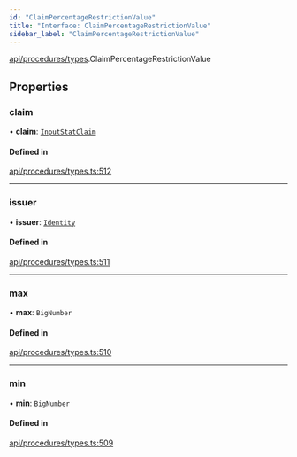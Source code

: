 ```yaml
---
id: "ClaimPercentageRestrictionValue"
title: "Interface: ClaimPercentageRestrictionValue"
sidebar_label: "ClaimPercentageRestrictionValue"
---
```


[api/procedures/types](../../../../../modules/API/Procedures/Types/Types.md).ClaimPercentageRestrictionValue

## Properties

### claim

• **claim**: [`InputStatClaim`](../../../../../modules/API/Entities/Types/Types.md#inputstatclaim)

#### Defined in

[api/procedures/types.ts:512](https://github.com/PolymeshAssociation/polymesh-sdk/blob/8a9e72221/src/api/procedures/types.ts#L512)

___

### issuer

• **issuer**: [`Identity`](../../../../../classes/API/Entities/Identity/Identity.md)

#### Defined in

[api/procedures/types.ts:511](https://github.com/PolymeshAssociation/polymesh-sdk/blob/8a9e72221/src/api/procedures/types.ts#L511)

___

### max

• **max**: `BigNumber`

#### Defined in

[api/procedures/types.ts:510](https://github.com/PolymeshAssociation/polymesh-sdk/blob/8a9e72221/src/api/procedures/types.ts#L510)

___

### min

• **min**: `BigNumber`

#### Defined in

[api/procedures/types.ts:509](https://github.com/PolymeshAssociation/polymesh-sdk/blob/8a9e72221/src/api/procedures/types.ts#L509)

